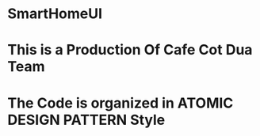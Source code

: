 # SmartHomeUI
# This is a Production Of Cafe Cot Dua Team
# The Code is organized in ATOMIC DESIGN PATTERN Style
